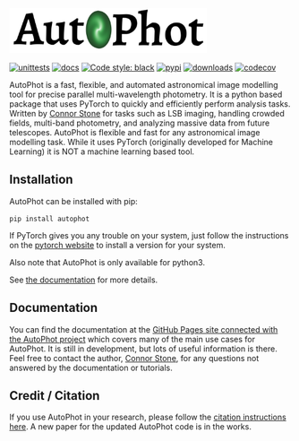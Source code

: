 <picture>
  <source media="(prefers-color-scheme: dark)" srcset="media/AP_logo_white.png">
  <source media="(prefers-color-scheme: light)" srcset="media/AP_logo.png">
  <img alt="AutoPhot logo" src="media/AP_logo.png" width="70%">
</picture>


[![unittests](https://github.com/Autostronomy/AutoPhot/actions/workflows/testing.yaml/badge.svg?branch=main)](https://github.com/Autostronomy/AutoPhot/actions/workflows/testing.yaml)
[![docs](https://github.com/Autostronomy/AutoPhot/actions/workflows/documentation.yaml/badge.svg?branch=main)](https://autostronomy.github.io/AutoPhot/)
[![Code style: black](https://img.shields.io/badge/code%20style-black-000000.svg)](https://github.com/psf/black)
[![pypi](https://img.shields.io/pypi/v/autophot.svg?logo=pypi&logoColor=white&label=PyPI)](https://pypi.org/project/autophot/)
[![downloads](https://img.shields.io/pypi/dm/autophot?label=PyPI%20Downloads)](https://libraries.io/pypi/autophot)
[![codecov](https://img.shields.io/codecov/c/github/Autostronomy/AutoPhot?logo=codecov)](https://app.codecov.io/gh/Autostronomy/AutoPhot?search=&displayType=list)

AutoPhot is a fast, flexible, and automated astronomical image modelling tool for precise parallel multi-wavelength photometry. It is a python based package that uses PyTorch to quickly and efficiently perform analysis tasks. Written by [Connor Stone](https://connorjstone.com/) for tasks such as LSB imaging, handling crowded fields, multi-band photometry, and analyzing massive data from future telescopes. AutoPhot is flexible and fast for any astronomical image modelling task. While it uses PyTorch (originally developed for Machine Learning) it is NOT a machine learning based tool.

## Installation

AutoPhot can be installed with pip:

```
pip install autophot
```

If PyTorch gives you any trouble on your system, just follow the instructions on the [pytorch website](https://pytorch.org/) to install a version for your system.

Also note that AutoPhot is only available for python3.

See [the documentation](https://autostronomy.github.io/AutoPhot/) for more details.

## Documentation

You can find the documentation at the [GitHub Pages site connected with the AutoPhot project](https://autostronomy.github.io/AutoPhot/) which covers many of the main use cases for AutoPhot. It is still in development, but lots of useful information is there. Feel free to contact the author, [Connor Stone](https://connorjstone.com/), for any questions not answered by the documentation or tutorials.

## Credit / Citation

If you use AutoPhot in your research, please follow the [citation instructions here](https://autostronomy.github.io/AutoPhot/citation.html). A new paper for the updated AutoPhot code is in the works.
